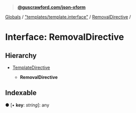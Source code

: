 > **[@guscrawford.com/json-xform](../README.md)**

[Globals](../globals.md) / ["templates/template.interface"](../modules/_templates_template_interface_.md) / [RemovalDirective](_templates_template_interface_.removaldirective.md) /

# Interface: RemovalDirective

## Hierarchy

* [TemplateDirective](_templates_template_interface_.templatedirective.md)

  * **RemovalDirective**

## Indexable

● \[▪ **key**: *string*\]: any